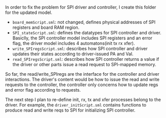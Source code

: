 In order to fix the problem for SPI driver and controller, I create this folder for the updated model.

- `board_memScript.sml`: not changed, defines physical addresses of SPI registers and board RAM region.
- `SPI_stateScript.sml`: defines the datatypes for SPI controller and driver. Basiclly, the SPI controller model includes SPI registers and an error flag, the driver model includes 4 automatons(init tx rx xfer).
- `write_SPIregsScript.sml`: describes how SPI controller and driver updates their states according to driver-issued PA and Val.
- `read_SPIregsScript.sml`: describes how SPI controller returns a value if the driver or other parts issue a read request to SPI-mapped memory.

So far, the read/write_SPIregs are the interface for the controller and driver interactions. The driver's content would be how to issue the read and write requests to the controller, the controller only concerns how to update regs and error flag according to requests.

The next step I plan to re-define init, rx, tx and xfer processes belong to the driver. For example, the `driver_initScript.sml` contains functions to produce read and write reqs to SPI for initializing SPI controller.
